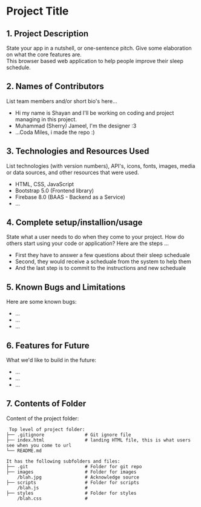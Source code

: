 # Project Title

## 1. Project Description
State your app in a nutshell, or one-sentence pitch. Give some elaboration on what the core features are.  
This browser based web application to help people improve their sleep schedule.

## 2. Names of Contributors
List team members and/or short bio's here... 

* Hi my name is Shayan and I'll be working on coding and project managing in this project.
* Muhammad (Sherry) Jameel, I'm the designer :3
* ...Coda Miles, i made the repo :)
	
## 3. Technologies and Resources Used
List technologies (with version numbers), API's, icons, fonts, images, media or data sources, and other resources that were used.
* HTML, CSS, JavaScript
* Bootstrap 5.0 (Frontend library)
* Firebase 8.0 (BAAS - Backend as a Service)
* ...

## 4. Complete setup/installion/usage
State what a user needs to do when they come to your project.  How do others start using your code or application?
Here are the steps ...
* First they have to answer a few questions about their sleep scheduale
* Second, they would receive a scheduale from the system to help them
* And the last step is to commit to the instructions and new scheduale

## 5. Known Bugs and Limitations
Here are some known bugs:
* ...
* ...
* ...

## 6. Features for Future
What we'd like to build in the future:
* ...
* ...
* ...
	
## 7. Contents of Folder
Content of the project folder:

```
 Top level of project folder: 
├── .gitignore               # Git ignore file
├── index.html               # landing HTML file, this is what users see when you come to url
└── README.md

It has the following subfolders and files:
├── .git                     # Folder for git repo
├── images                   # Folder for images
    /blah.jpg                # Acknowledge source
├── scripts                  # Folder for scripts
    /blah.js                 # 
├── styles                   # Folder for styles
    /blah.css                # 



```


